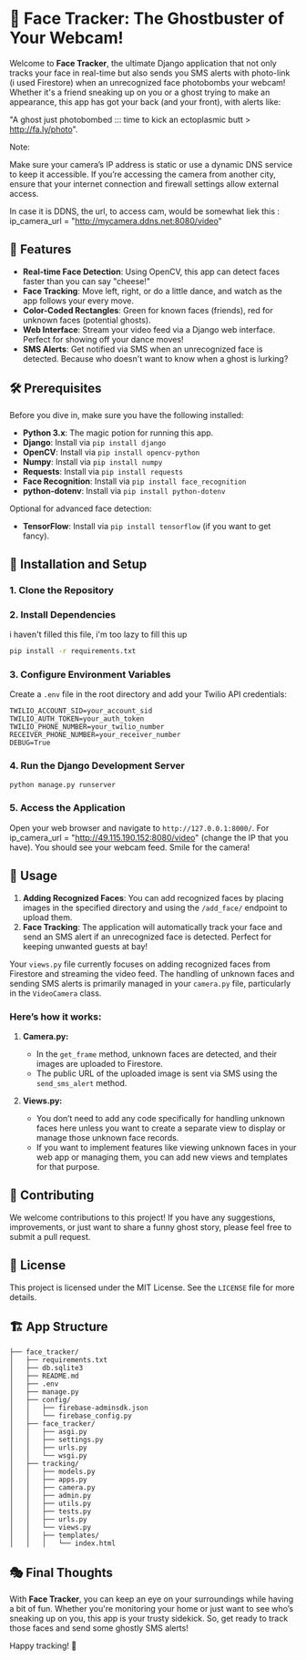 # 👻 Face Tracker: The Ghostbuster of Your Webcam!

Welcome to **Face Tracker**, the ultimate Django application that not only tracks your face in real-time but also sends you SMS alerts with photo-link (i used Firestore) when an unrecognized face photobombs your webcam! Whether it's a friend sneaking up on you or a ghost trying to make an appearance, this app has got your back (and your front), with alerts like: 

"A ghost just photobombed ::: time to kick an ectoplasmic butt > http://fa.ly/photo". 

Note: 

Make sure your camera’s IP address is static or use a dynamic DNS service to keep it accessible. If you’re accessing the camera from another city, ensure that your internet connection and firewall settings allow external access.

In case it is DDNS, the url, to access cam, would be somewhat liek this : ip_camera_url = "http://mycamera.ddns.net:8080/video"

## 🎉 Features
- **Real-time Face Detection**: Using OpenCV, this app can detect faces faster than you can say "cheese!"
- **Face Tracking**: Move left, right, or do a little dance, and watch as the app follows your every move.
- **Color-Coded Rectangles**: Green for known faces (friends), red for unknown faces (potential ghosts).
- **Web Interface**: Stream your video feed via a Django web interface. Perfect for showing off your dance moves!
- **SMS Alerts**: Get notified via SMS when an unrecognized face is detected. Because who doesn't want to know when a ghost is lurking?

## 🛠️ Prerequisites
Before you dive in, make sure you have the following installed:
- **Python 3.x**: The magic potion for running this app.
- **Django**: Install via `pip install django`
- **OpenCV**: Install via `pip install opencv-python`
- **Numpy**: Install via `pip install numpy`
- **Requests**: Install via `pip install requests`
- **Face Recognition**: Install via `pip install face_recognition`
- **python-dotenv**: Install via `pip install python-dotenv`

Optional for advanced face detection:
- **TensorFlow**: Install via `pip install tensorflow` (if you want to get fancy).

## 🚀 Installation and Setup

### 1. Clone the Repository

### 2. Install Dependencies

i haven't filled this file, i'm too lazy to fill this up

```bash
pip install -r requirements.txt

```

### 3. Configure Environment Variables
Create a `.env` file in the root directory and add your Twilio API credentials:
```
TWILIO_ACCOUNT_SID=your_account_sid
TWILIO_AUTH_TOKEN=your_auth_token
TWILIO_PHONE_NUMBER=your_twilio_number
RECEIVER_PHONE_NUMBER=your_receiver_number
DEBUG=True
```

### 4. Run the Django Development Server
```bash
python manage.py runserver
```

### 5. Access the Application
Open your web browser and navigate to `http://127.0.0.1:8000/`. For ip_camera_url = "http://49.115.190.152:8080/video" (change the IP that you have). You should see your webcam feed. Smile for the camera!

## 📸 Usage

1. **Adding Recognized Faces**: You can add recognized faces by placing images in the specified directory and using the `/add_face/` endpoint to upload them.
2. **Face Tracking**: The application will automatically track your face and send an SMS alert if an unrecognized face is detected. Perfect for keeping unwanted guests at bay!

Your `views.py` file currently focuses on adding recognized faces from Firestore and streaming the video feed. The handling of unknown faces and sending SMS alerts is primarily managed in your `camera.py` file, particularly in the `VideoCamera` class.

### Here’s how it works:

1. **Camera.py:**
   - In the `get_frame` method, unknown faces are detected, and their images are uploaded to Firestore.
   - The public URL of the uploaded image is sent via SMS using the `send_sms_alert` method.

2. **Views.py:**
   - You don’t need to add any code specifically for handling unknown faces here unless you want to create a separate view to display or manage those unknown face records.
   - If you want to implement features like viewing unknown faces in your web app or managing them, you can add new views and templates for that purpose.

## 🤝 Contributing
We welcome contributions to this project! If you have any suggestions, improvements, or just want to share a funny ghost story, please feel free to submit a pull request.

## 📜 License
This project is licensed under the MIT License. See the `LICENSE` file for more details.

## 🏗️ App Structure
```
├── face_tracker/
│   ├── requirements.txt
│   ├── db.sqlite3
│   ├── README.md
│   ├── .env
│   ├── manage.py
│   ├── config/
│   │   ├── firebase-adminsdk.json
│   │   └── firebase_config.py
│   ├── face_tracker/
│   │   ├── asgi.py
│   │   ├── settings.py
│   │   ├── urls.py
│   │   └── wsgi.py
│   ├── tracking/
│   │   ├── models.py
│   │   ├── apps.py
│   │   ├── camera.py
│   │   ├── admin.py
│   │   ├── utils.py
│   │   ├── tests.py
│   │   ├── urls.py
│   │   └── views.py
│   │   ├── templates/
│   │   │   └── index.html
```

## 🎭 Final Thoughts
With **Face Tracker**, you can keep an eye on your surroundings while having a bit of fun. Whether you're monitoring your home or just want to see who’s sneaking up on you, this app is your trusty sidekick. So, get ready to track those faces and send some ghostly SMS alerts!

Happy tracking! 👻
